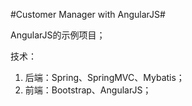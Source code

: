 #Customer Manager with AngularJS#

AngularJS的示例项目；

技术：

1. 后端：Spring、SpringMVC、Mybatis；
2. 前端：Bootstrap、AngularJS；